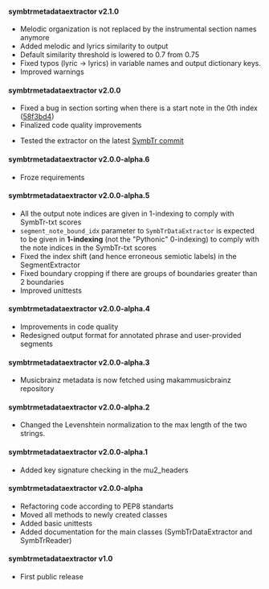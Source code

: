 #### symbtrmetadataextractor v2.1.0
- Melodic organization is not replaced by the instrumental section names anymore
- Added melodic and lyrics similarity to output
- Default similarity threshold is lowered to 0.7 from 0.75
- Fixed typos (lyric -> lyrics) in variable names and output dictionary keys.
- Improved warnings

#### symbtrmetadataextractor v2.0.0
- Fixed a bug in section sorting  when there is a start note in the 0th index ([58f3bd4](https://github.com/sertansenturk/symbtrdataextractor/commit/58f3bd413b548c11a7144a603afa42bad654a347))
- Finalized code quality improvements
* Tested the extractor on the latest [SymbTr commit](https://github.com/MTG/SymbTr/commit/37bfb44fdf6fc3eb95acfe3ef484caefb4627f94)

#### symbtrmetadataextractor v2.0.0-alpha.6
- Froze requirements

#### symbtrmetadataextractor v2.0.0-alpha.5
- All the output note indices are given in 1-indexing to comply with SymbTr-txt scores
- ```segment_note_bound_idx``` parameter to ```SymbTrDataExtractor``` is expected to be given in **1-indexing** (not the "Pythonic" 0-indexing) to comply with the note indices in the SymbTr-txt scores
- Fixed the index shift (and hence erroneous semiotic labels) in the SegmentExtractor
- Fixed boundary cropping if there are groups of boundaries greater than 2 boundaries
- Improved unittests

#### symbtrmetadataextractor v2.0.0-alpha.4
 - Improvements in code quality
 - Redesigned output format for annotated phrase and user-provided segments

#### symbtrmetadataextractor v2.0.0-alpha.3
 - Musicbrainz metadata is now fetched using makammusicbrainz repository

#### symbtrmetadataextractor v2.0.0-alpha.2
 - Changed the Levenshtein normalization to the max length of the two strings.

#### symbtrmetadataextractor v2.0.0-alpha.1
 - Added key signature checking in the mu2_headers

#### symbtrmetadataextractor v2.0.0-alpha
 - Refactoring code according to PEP8 standarts
 - Moved all methods to newly created classes
 - Added basic unittests
 - Added documentation for the main classes (SymbTrDataExtractor and SymbTrReader)

#### symbtrmetadataextractor v1.0
 - First public release
